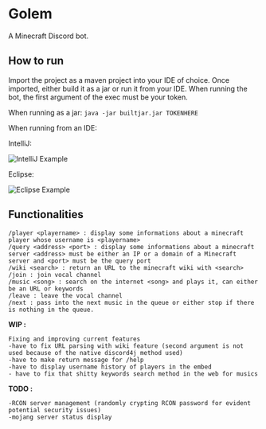 # Golem
A Minecraft Discord bot.

## How to run

Import the project as a maven project into your IDE of choice. Once imported, either build it as a jar or run it from your IDE. 
When running the bot, the first argument of the exec must be your token.

When running as a jar: `java -jar builtjar.jar TOKENHERE`

When running from an IDE:

IntelliJ:

![IntelliJ Example](http://i.imgur.com/qkjwvie.png)

Eclipse:

![Eclipse Example](http://i.imgur.com/v0mLql6.png)

## Functionalities

```
/player <playername> : display some informations about a minecraft player whose username is <playername>
/query <address> <port> : display some informations about a minecraft server <address> must be either an IP or a domain of a Minecraft server and <port> must be the query port
/wiki <search> : return an URL to the minecraft wiki with <search>
/join : join vocal channel
/music <song> : search on the internet <song> and plays it, can either be an URL or keywords
/leave : leave the vocal channel 
/next : pass into the next music in the queue or either stop if there is nothing in the queue.
```

**WIP :**

```
Fixing and improving current features
-have to fix URL parsing with wiki feature (second argument is not used because of the native discord4j method used)
-have to make return message for /help
-have to display username history of players in the embed
- have to fix that shitty keywords search method in the web for musics
```


**TODO :**
```
-RCON server management (randomly crypting RCON password for evident potential security issues)
-mojang server status display
```
